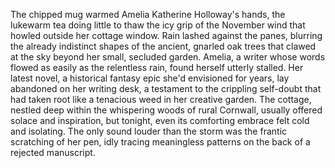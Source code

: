 The chipped mug warmed Amelia Katherine Holloway's hands, the lukewarm tea doing little to thaw the icy grip of the November wind that howled outside her cottage window.  Rain lashed against the panes, blurring the already indistinct shapes of the ancient, gnarled oak trees that clawed at the sky beyond her small, secluded garden.  Amelia, a writer whose words flowed as easily as the relentless rain, found herself utterly stalled.  Her latest novel, a historical fantasy epic she'd envisioned for years, lay abandoned on her writing desk, a testament to the crippling self-doubt that had taken root like a tenacious weed in her creative garden. The cottage, nestled deep within the whispering woods of rural Cornwall, usually offered solace and inspiration, but tonight, even its comforting embrace felt cold and isolating.  The only sound louder than the storm was the frantic scratching of her pen, idly tracing meaningless patterns on the back of a rejected manuscript.
